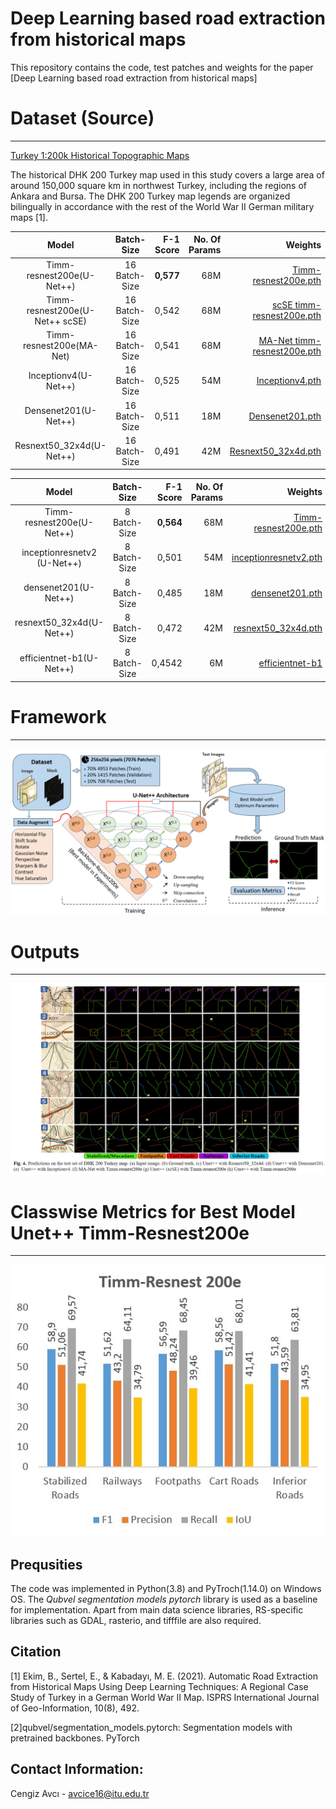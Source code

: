 # Deep Learning based road extraction from historical maps 
This repository contains the code, test patches and weights for the paper [Deep Learning based road extraction from historical maps]

# Dataset (Source)
---------------------
[Turkey 1:200k Historical Topographic Maps](https://urbanoccupations.ku.edu.tr/historical-road-types-for-turkey-1940s/)

The historical DHK 200 Turkey map used in this study covers a large area of around
150,000 square km in northwest Turkey, including the regions of Ankara and Bursa.
The DHK 200 Turkey map legends are organized bilingually in accordance with the rest of the World War II German military
maps [1].

| Model              | Batch-Size | F-1 Score | No. Of Params |  Weights | 
|:--------------------------:|:------------------:|-------------------------:|-------------------------:|-------------------------:|
|Timm-resnest200e(U-Net++)   | 16 Batch-Size      | **0,577**   |      68M      | [Timm-resnest200e.pth](https://drive.google.com/drive/folders/146HRDz-075PTf-pyUQO-1ZrU4X1UQ5L2) 
|Timm-resnest200e(U-Net++ scSE)                         | 16 Batch-Size                 | 0,542      |       68M          | [scSE timm-resnest200e.pth](https://drive.google.com/drive/folders/146HRDz-075PTf-pyUQO-1ZrU4X1UQ5L2) 
|Timm-resnest200e(MA-Net)                         | 16 Batch-Size                 | 0,541     |       68M          | [MA-Net timm-resnest200e.pth](https://drive.google.com/drive/folders/146HRDz-075PTf-pyUQO-1ZrU4X1UQ5L2) 
|Inceptionv4(U-Net++)                          | 16 Batch-Size                 | 0,525         |      54M        | [Inceptionv4.pth](https://drive.google.com/drive/folders/146HRDz-075PTf-pyUQO-1ZrU4X1UQ5L2)                
|Densenet201(U-Net++)                          | 16 Batch-Size                 | 0,511       |      18M         | [Densenet201.pth](https://drive.google.com/drive/folders/146HRDz-075PTf-pyUQO-1ZrU4X1UQ5L2)
|Resnext50_32x4d(U-Net++)                          | 16 Batch-Size                | 0,491      |      42M          | [Resnext50_32x4d.pth](https://drive.google.com/drive/u/0/folders/1zQfCouyg3uVd76KNzYpbvrFJ4DGfUPdp)



| Model              | Batch-Size | F-1 Score | No. Of Params  | Weights | 
|:--------------------------:|:------------------:|-------------------------:|-------------------------:|-------------------------:|
|Timm-resnest200e(U-Net++)   | 8 Batch-Size      | **0,564**   |      68M      | [Timm-resnest200e.pth](https://drive.google.com/drive/folders/146HRDz-075PTf-pyUQO-1ZrU4X1UQ5L2)                                 
|inceptionresnetv2  (U-Net++)                        | 8 Batch-Size                 | 0,501      |       54M          | [inceptionresnetv2.pth](https://drive.google.com/drive/folders/146HRDz-075PTf-pyUQO-1ZrU4X1UQ5L2) 
|densenet201(U-Net++)                          | 8 Batch-Size                 | 0,485         |      18M        | [densenet201.pth](https://drive.google.com/drive/folders/146HRDz-075PTf-pyUQO-1ZrU4X1UQ5L2)                
|resnext50_32x4d(U-Net++)                          | 8 Batch-Size                 | 0,472     |      42M         | [resnext50_32x4d.pth](https://drive.google.com/drive/folders/146HRDz-075PTf-pyUQO-1ZrU4X1UQ5L2)
|    efficientnet-b1(U-Net++)                          | 8 Batch-Size                | 0,4542      |      6M          | [efficientnet-b1](https://drive.google.com/drive/u/0/folders/1zQfCouyg3uVd76KNzYpbvrFJ4DGfUPdp)

# Framework
---------------------
![alt text](figures/framework.png)

# Outputs
---------------------
![alt text](figures/1.png)

# Classwise Metrics for Best Model Unet++ Timm-Resnest200e
---------------------
![alt text](figures/2.png)






Prequsities
---------------------

The code was implemented in Python(3.8) and PyTroch(1.14.0) on Windows OS. The *Qubvel segmentation models pytorch* library is used as a baseline for implementation. 
Apart from main data science libraries, RS-specific libraries such as GDAL, rasterio, and tifffile are also required.

Citation
---------------------

[1] Ekim, B., Sertel, E., & Kabadayı, M. E. (2021). Automatic Road Extraction from Historical Maps Using Deep Learning Techniques: A Regional Case Study of Turkey in a German World War II Map. ISPRS International Journal of Geo-Information, 10(8), 492.

[2]qubvel/segmentation_models.pytorch: Segmentation models with pretrained backbones. PyTorch

Contact Information:
--------------------
Cengiz Avcı - avcice16@itu.edu.tr 
